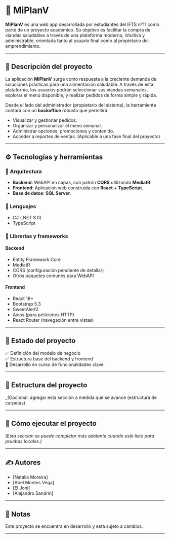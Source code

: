 # 🥗 MiPlanV

**MiPlanV** es una web app desarrollada por estudiantes del IFTS nº11 como parte de un proyecto académico. 
Su objetivo es facilitar la compra de viandas saludables a través de una plataforma moderna, intuitiva y 
administrable, orientada tanto al usuario final como al propietario del emprendimiento.

---

## 📌 Descripción del proyecto

La aplicación **MiPlanV** surge como respuesta a la creciente demanda de soluciones prácticas para una 
alimentación saludable. A través de esta plataforma, los usuarios podrán seleccionar sus viandas semanales, 
explorar el menú disponible, y realizar pedidos de forma simple y rápida.

Desde el lado del administrador (propietario del sistema), la herramienta contará con un **backoffice** 
robusto que permitirá:

- Visualizar y gestionar pedidos.
- Organizar y personalizar el menú semanal.
- Administrar opciones, promociones y contenido.
- Acceder a reportes de ventas. (Aplicable a una fase final del proyecto)

---

## ⚙️ Tecnologías y herramientas

### 🧠 Arquitectura

- **Backend**: WebAPI en capas, con patrón **CQRS** utilizando **MediatR**.
- **Frontend**: Aplicación web construida con **React** + **TypeScript**.
- **Base de datos**: **SQL Server**.

### 🧱 Lenguajes

- C# (.NET 8.0)
- TypeScript

### 🔧 Librerías y frameworks

#### Backend
- Entity Framework Core
- MediatR
- CORS (configuración pendiente de detallar)
- Otros paquetes comunes para WebAPI

#### Frontend
- React 18+
- Bootstrap 5.3
- SweetAlert2
- Axios (para peticiones HTTP)
- React Router (navegación entre vistas)

---

## 📆 Estado del proyecto

✅ Definición del modelo de negocio  
✅ Estructura base del backend y frontend  
🔧 Desarrollo en curso de funcionalidades clave

---

## 📁 Estructura del proyecto

_(Opcional: agregar esta sección a medida que se avance (estructura de carpetas)

---

## 🚀 Cómo ejecutar el proyecto

_(Esta sección se puede completar más adelante cuando esté listo para pruebas locales.)_

---

## ✍️ Autores

- [Natalia Moreira]
- [Abel Montes Vega]
- [El Joni]
- [Alejandro Sandrin]


---

## 📌 Notas

Este proyecto se encuentra en desarrollo y está sujeto a cambios.

---

